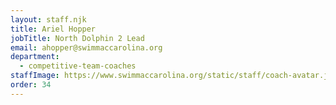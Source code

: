 ```yaml
---
layout: staff.njk
title: Ariel Hopper
jobTitle: North Dolphin 2 Lead
email: ahopper@swimmaccarolina.org
department:
  - competitive-team-coaches
staffImage: https://www.swimmaccarolina.org/static/staff/coach-avatar.jpg
order: 34
---
```

